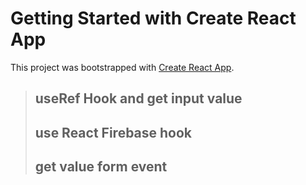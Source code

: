 # Getting Started with Create React App

This project was bootstrapped with [Create React App](https://github.com/facebook/create-react-app).

> ## useRef Hook and get input value
>
> ## use React Firebase hook
>
> ## get value form event
